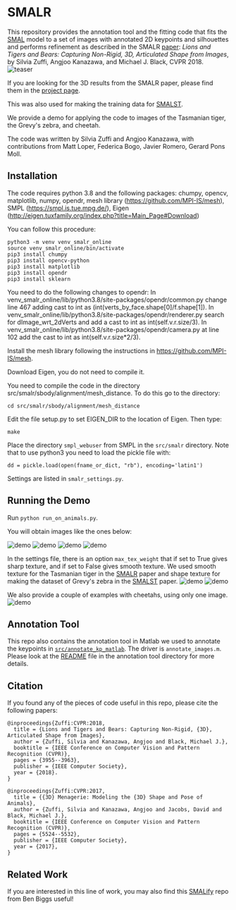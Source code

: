 # SMALR

This repository provides the annotation tool and the fitting code that fits the [SMAL](http://smal.is.tue.mpg.de/) model to a set of images with annotated 2D keypoints and silhouettes and performs refinement as described in the SMALR [paper]((http://files.is.tue.mpg.de/black/papers/zuffiCVPR2018.pdf)): _Lions and Tigers and Bears: Capturing Non-Rigid, 3D, Articulated Shape from Images_, by Silvia Zuffi, Angjoo Kanazawa, and Michael J. Black, CVPR 2018. 
![teaser](./images/SMALR.png)


If you are looking for the 3D results from the SMALR paper, please find them in the [project page](http://smalr.is.tue.mpg.de/). 

This was also used for making the training data for [SMALST](https://github.com/silviazuffi/smalst). 

We provide a demo for applying the code to images of the Tasmanian tiger, the Grevy's zebra, and cheetah.

The code was written by Silvia Zuffi and Angjoo Kanazawa, with contributions from Matt Loper, Federica Bogo, Javier Romero, Gerard Pons Moll.

## Installation
The code requires python 3.8 and the following packages:
chumpy,
opencv,
matplotlib,
numpy, 
opendr, 
mesh library (https://github.com/MPI-IS/mesh),
SMPL (https://smpl.is.tue.mpg.de/),
Eigen (http://eigen.tuxfamily.org/index.php?title=Main_Page#Download)

You can follow this procedure:
```
python3 -m venv venv_smalr_online
source venv_smalr_online/bin/activate
pip3 install chumpy
pip3 install opencv-python
pip3 install matplotlib
pip3 install opendr
pip3 install sklearn
```
You need to do the following changes to opendr:
In venv_smalr_online/lib/python3.8/site-packages/opendr/common.py
change line 467 adding cast to int as (int(verts_by_face.shape[0]/f.shape[1]).
In venv_smalr_online/lib/python3.8/site-packages/opendr/renderer.py
search for dImage_wrt_2dVerts and add a cast to int as int(self.v.r.size/3).
In venv_smalr_online/lib/python3.8/site-packages/opendr/camera.py
at line 102 add the cast to int as int(self.v.r.size*2/3).

Install the mesh library following the instructions in https://github.com/MPI-IS/mesh.

Download Eigen, you do not need to compile it.

You need to compile the code in the directory src/smalr/sbody/alignment/mesh_distance. 
To do this go to the directory:
```
cd src/smalr/sbody/alignment/mesh_distance
```
Edit the file setup.py to set EIGEN_DIR to the location of Eigen. Then type:
```
make
```

Place the directory `smpl_webuser` from SMPL in the `src/smalr` directory. Note that to use python3 you need to load the pickle file with: 
```
dd = pickle.load(open(fname_or_dict, "rb"), encoding='latin1')
```
Settings are listed in `smalr_settings.py`.

## Running the Demo
Run
`python run_on_animals.py`. 

You will obtain images like the ones below:

![demo](./images/frame7584_v_opt.png) 
![demo](./images/frame7181_v_opt.png) 
![demo](./images/frame0000_v_opt.png) 
![demo](./images/frame0002_v_opt.png) 


In the settings file, there is an option `max_tex_weight` that if set to True gives sharp texture, and if set to False gives smooth texture.
We used smooth texture for the Tasmanian tiger in the [SMALR](http://smalr.is.tue.mpg.de/) paper and shape texture for making the dataset of Grevy's zebra in the
[SMALST](https://github.com/silviazuffi/smalst) paper. 
![demo](./images/ttiger.png)
![demo](./images/gzebra.png)

We also provide a couple of examples with cheetahs, using only one image.
![demo](./images/cheetahs.png)

## Annotation Tool
This repo also contains the annotation tool in Matlab we used to annotate the keypoints in [`src/annotate_kp_matlab`](./src/annotate_kp_matlab). The driver is `annotate_images.m`. Please look at the [README](./src/annotate_kp_matlab/README.md) file in the annotation tool directory for more details.

## Citation

If you found any of the pieces of code useful in this repo, please cite the following papers:

```
@inproceedings{Zuffi:CVPR:2018,  
  title = {Lions and Tigers and Bears: Capturing Non-Rigid, {3D}, Articulated Shape from Images},  
  author = {Zuffi, Silvia and Kanazawa, Angjoo and Black, Michael J.},  
  booktitle = {IEEE Conference on Computer Vision and Pattern Recognition (CVPR)},  
  pages = {3955--3963},  
  publisher = {IEEE Computer Society},  
  year = {2018}. 
}

@inproceedings{Zuffi:CVPR:2017,  
  title = {{3D} Menagerie: Modeling the {3D} Shape and Pose of Animals},  
  author = {Zuffi, Silvia and Kanazawa, Angjoo and Jacobs, David and Black, Michael J.},  
  booktitle = {IEEE Conference on Computer Vision and Pattern Recognition (CVPR)},  
  pages = {5524--5532},  
  publisher = {IEEE Computer Society},  
  year = {2017},  
}
```

## Related Work
If you are interested in this line of work, you may also find this [SMALify](https://github.com/benjiebob/SMALify) repo from Ben Biggs useful!
